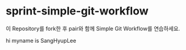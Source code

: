 # sprint-simple-git-workflow

이 Repository를 fork한 후 pair와 함께 Simple Git Workflow를 연습하세요.

hi myname is SangHyupLee

